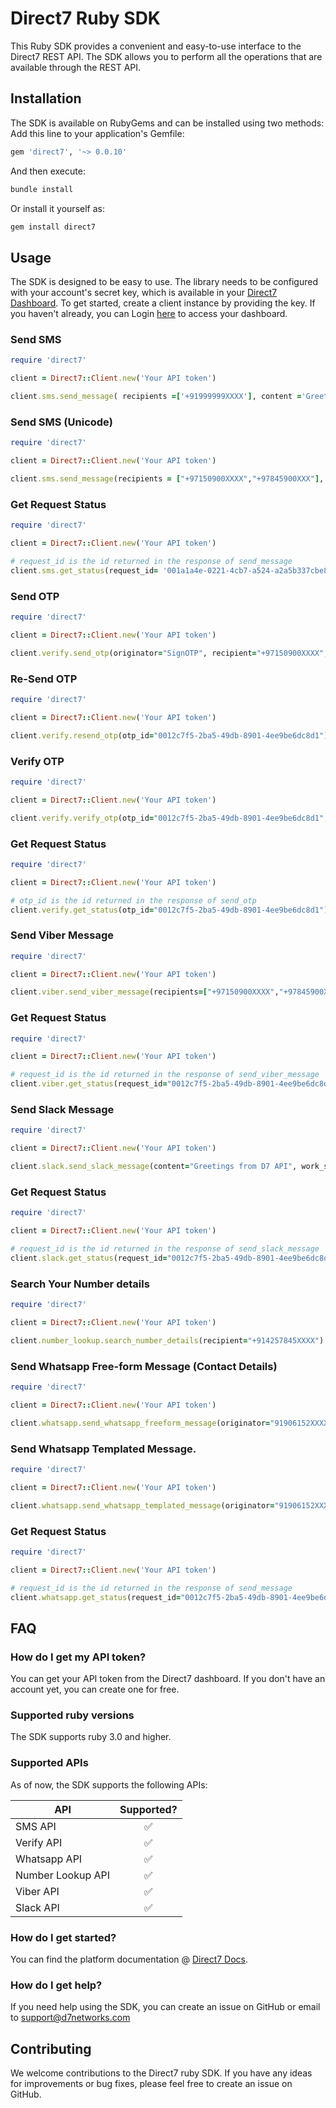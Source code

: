 # Direct7 Ruby SDK

This Ruby SDK provides a convenient and easy-to-use interface to the Direct7 REST API. The SDK allows you to perform
all the operations that are available through the REST API.

## Installation
The SDK is available on RubyGems and can be installed using two methods:
Add this line to your application's Gemfile:

```bash
gem 'direct7', '~> 0.0.10'
```

And then execute:

```bash
bundle install
```

Or install it yourself as:

```bash
gem install direct7
```

## Usage

The SDK is designed to be easy to use. The library needs to be configured with your account's secret key, which is available in your [Direct7 Dashboard](https://app.d7networks.com/api-tokens). To get started, create a client instance by providing the key. If you haven't already, you can Login [here](https://app.d7networks.com/signin) to access your dashboard.


### Send SMS

```ruby
require 'direct7'

client = Direct7::Client.new('Your API token')

client.sms.send_message( recipients =['+91999999XXXX'], content ='Greetings from D7 API', originator ='SignOTP', report_url ='https://the_url_to_recieve_delivery_report.com', unicode =true)
```

### Send SMS (Unicode)

```ruby
require 'direct7'

client = Direct7::Client.new('Your API token')

client.sms.send_message(recipients = ["+97150900XXXX","+97845900XXX"], content = "مرحبا بالعالم!", originator = "SignOTP", report_url = "https://the_url_to_recieve_delivery_report.com", unicode = True)
```

### Get Request Status

```ruby
require 'direct7'

client = Direct7::Client.new('Your API token')

# request_id is the id returned in the response of send_message
client.sms.get_status(request_id= '001a1a4e-0221-4cb7-a524-a2a5b337cbe8')
```

### Send OTP

```ruby
require 'direct7'

client = Direct7::Client.new('Your API token')

client.verify.send_otp(originator="SignOTP", recipient="+97150900XXXX", content = "Greetings from D7 API, your mobile verification code is: {}", expiry = 600, data_coding = "text")
```

### Re-Send OTP

```ruby
require 'direct7'

client = Direct7::Client.new('Your API token')

client.verify.resend_otp(otp_id="0012c7f5-2ba5-49db-8901-4ee9be6dc8d1")
```

### Verify OTP

```ruby
require 'direct7'

client = Direct7::Client.new('Your API token')

client.verify.verify_otp(otp_id="0012c7f5-2ba5-49db-8901-4ee9be6dc8d1", otp_code="1425")
```

### Get Request Status

```ruby
require 'direct7'

client = Direct7::Client.new('Your API token')

# otp_id is the id returned in the response of send_otp
client.verify.get_status(otp_id="0012c7f5-2ba5-49db-8901-4ee9be6dc8d1")
```

### Send Viber Message

```ruby
require 'direct7'

client = Direct7::Client.new('Your API token')

client.viber.send_viber_message(recipients=["+97150900XXXX","+97845900XXX"], content="Greetings from D7 API", label="PROMOTION", originator="INFO2WAY", call_back_url="https://the_url_to_recieve_delivery_report.com")
```


### Get Request Status

```ruby
require 'direct7'

client = Direct7::Client.new('Your API token')

# request_id is the id returned in the response of send_viber_message
client.viber.get_status(request_id="0012c7f5-2ba5-49db-8901-4ee9be6dc8d1")
```

### Send Slack Message

```ruby
require 'direct7'

client = Direct7::Client.new('Your API token')

client.slack.send_slack_message(content="Greetings from D7 API", work_space_name="WorkspaceName", channel_name="ChannelName", report_url="https://the_url_to_recieve_delivery_report.com")
```


### Get Request Status

```ruby
require 'direct7'

client = Direct7::Client.new('Your API token')

# request_id is the id returned in the response of send_slack_message
client.slack.get_status(request_id="0012c7f5-2ba5-49db-8901-4ee9be6dc8d1")
```

### Search Your Number details

```ruby
require 'direct7'

client = Direct7::Client.new('Your API token')

client.number_lookup.search_number_details(recipient="+914257845XXXX")
```

### Send Whatsapp Free-form Message (Contact Details)

```ruby
require 'direct7'

client = Direct7::Client.new('Your API token')

client.whatsapp.send_whatsapp_freeform_message(originator="91906152XXXX", recipient="91906152XXXX", message_type="CONTACTS", first_name="Amal", last_name="Anu", display_name="Amal Anu", phone="91906152XXXX", email = "amal@gmail.com")
```

### Send Whatsapp Templated Message.

```ruby
require 'direct7'

client = Direct7::Client.new('Your API token')

client.whatsapp.send_whatsapp_templated_message(originator="91906152XXXX", recipient="91906152XXXX", message_type="TEMPLATE", template_id="monthly_promotion", body_parameter_values={"0": "promotion"})
```

### Get Request Status

```ruby
require 'direct7'

client = Direct7::Client.new('Your API token')

# request_id is the id returned in the response of send_message
client.whatsapp.get_status(request_id="0012c7f5-2ba5-49db-8901-4ee9be6dc8d1")
```

## FAQ

### How do I get my API token?

You can get your API token from the Direct7 dashboard. If you don't have an account yet, you can create one for free.

### Supported ruby versions

The SDK supports ruby 3.0 and higher.

### Supported APIs

As of now, the SDK supports the following APIs:

| API                    |        Supported?        |
|------------------------|:------------------------:|
| SMS API                |            ✅             |
| Verify API             |            ✅             |
| Whatsapp API           |            ✅             |
| Number Lookup API      |            ✅             |
| Viber API              |            ✅             |
| Slack API              |            ✅             |

### How do I get started?

You can find the platform documentation @ [Direct7 Docs](https://d7networks.com/docs/).

### How do I get help?

If you need help using the SDK, you can create an issue on GitHub or email to support@d7networks.com

## Contributing

We welcome contributions to the Direct7 ruby SDK. If you have any ideas for improvements or bug fixes, please feel
free to create an issue on GitHub.
